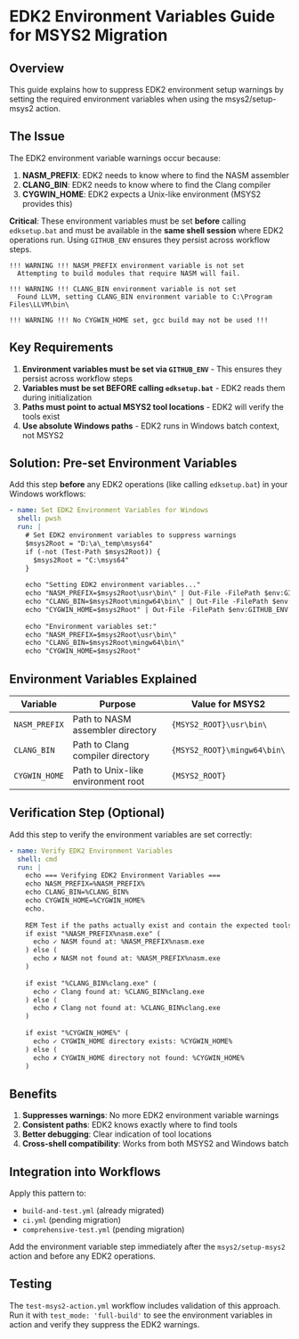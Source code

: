 # EDK2 Environment Variables Guide for MSYS2 Migration

## Overview
This guide explains how to suppress EDK2 environment setup warnings by setting the required environment variables when using the msys2/setup-msys2 action.

## The Issue

The EDK2 environment variable warnings occur because:

1. **NASM_PREFIX**: EDK2 needs to know where to find the NASM assembler
2. **CLANG_BIN**: EDK2 needs to know where to find the Clang compiler  
3. **CYGWIN_HOME**: EDK2 expects a Unix-like environment (MSYS2 provides this)

**Critical**: These environment variables must be set **before** calling `edksetup.bat` and must be available in the **same shell session** where EDK2 operations run. Using `GITHUB_ENV` ensures they persist across workflow steps.

```
!!! WARNING !!! NASM_PREFIX environment variable is not set
  Attempting to build modules that require NASM will fail.

!!! WARNING !!! CLANG_BIN environment variable is not set
  Found LLVM, setting CLANG_BIN environment variable to C:\Program Files\LLVM\bin\

!!! WARNING !!! No CYGWIN_HOME set, gcc build may not be used !!!
```

## Key Requirements

1. **Environment variables must be set via `GITHUB_ENV`** - This ensures they persist across workflow steps
2. **Variables must be set BEFORE calling `edksetup.bat`** - EDK2 reads them during initialization  
3. **Paths must point to actual MSYS2 tool locations** - EDK2 will verify the tools exist
4. **Use absolute Windows paths** - EDK2 runs in Windows batch context, not MSYS2

## Solution: Pre-set Environment Variables

Add this step **before** any EDK2 operations (like calling `edksetup.bat`) in your Windows workflows:

```yaml
- name: Set EDK2 Environment Variables for Windows
  shell: pwsh
  run: |
    # Set EDK2 environment variables to suppress warnings
    $msys2Root = "D:\a\_temp\msys64"
    if (-not (Test-Path $msys2Root)) {
      $msys2Root = "C:\msys64"
    }
    
    echo "Setting EDK2 environment variables..."
    echo "NASM_PREFIX=$msys2Root\usr\bin\" | Out-File -FilePath $env:GITHUB_ENV -Encoding utf8 -Append
    echo "CLANG_BIN=$msys2Root\mingw64\bin\" | Out-File -FilePath $env:GITHUB_ENV -Encoding utf8 -Append
    echo "CYGWIN_HOME=$msys2Root" | Out-File -FilePath $env:GITHUB_ENV -Encoding utf8 -Append
    
    echo "Environment variables set:"
    echo "NASM_PREFIX=$msys2Root\usr\bin\"
    echo "CLANG_BIN=$msys2Root\mingw64\bin\"
    echo "CYGWIN_HOME=$msys2Root"
```

## Environment Variables Explained

| Variable | Purpose | Value for MSYS2 |
|----------|---------|------------------|
| `NASM_PREFIX` | Path to NASM assembler directory | `{MSYS2_ROOT}\usr\bin\` |
| `CLANG_BIN` | Path to Clang compiler directory | `{MSYS2_ROOT}\mingw64\bin\` |
| `CYGWIN_HOME` | Path to Unix-like environment root | `{MSYS2_ROOT}` |

## Verification Step (Optional)

Add this step to verify the environment variables are set correctly:

```yaml
- name: Verify EDK2 Environment Variables
  shell: cmd
  run: |
    echo === Verifying EDK2 Environment Variables ===
    echo NASM_PREFIX=%NASM_PREFIX%
    echo CLANG_BIN=%CLANG_BIN%
    echo CYGWIN_HOME=%CYGWIN_HOME%
    echo.
    
    REM Test if the paths actually exist and contain the expected tools
    if exist "%NASM_PREFIX%nasm.exe" (
      echo ✓ NASM found at: %NASM_PREFIX%nasm.exe
    ) else (
      echo ✗ NASM not found at: %NASM_PREFIX%nasm.exe
    )
    
    if exist "%CLANG_BIN%clang.exe" (
      echo ✓ Clang found at: %CLANG_BIN%clang.exe
    ) else (
      echo ✗ Clang not found at: %CLANG_BIN%clang.exe
    )
    
    if exist "%CYGWIN_HOME%" (
      echo ✓ CYGWIN_HOME directory exists: %CYGWIN_HOME%
    ) else (
      echo ✗ CYGWIN_HOME directory not found: %CYGWIN_HOME%
    )
```

## Benefits

1. **Suppresses warnings**: No more EDK2 environment variable warnings
2. **Consistent paths**: EDK2 knows exactly where to find tools
3. **Better debugging**: Clear indication of tool locations
4. **Cross-shell compatibility**: Works from both MSYS2 and Windows batch

## Integration into Workflows

Apply this pattern to:
- `build-and-test.yml` (already migrated)
- `ci.yml` (pending migration)
- `comprehensive-test.yml` (pending migration)

Add the environment variable step immediately after the `msys2/setup-msys2` action and before any EDK2 operations.

## Testing

The `test-msys2-action.yml` workflow includes validation of this approach. Run it with `test_mode: 'full-build'` to see the environment variables in action and verify they suppress the EDK2 warnings.
